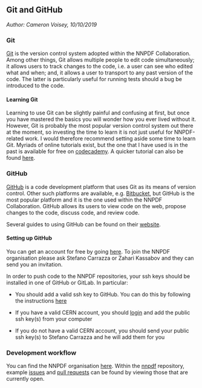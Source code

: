 ## Git and GitHub

*Author: Cameron Voisey, 10/10/2019*

### Git

[Git](https://git-scm.com/) is the version control system adopted within the NNPDF Collaboration. Among other things, Git allows multiple people to edit code simultaneously; it allows users to track changes to the code, i.e. a user can see who edited what and when; and, it allows a user to transport to any past version of the code. The latter is particularly useful for running tests should a bug be introduced to the code.

#### Learning Git

Learning to use Git can be slightly painful and confusing at first, but once you have mastered the basics you will wonder how you ever lived without it. However, Git is probably the most popular version control system out there at the moment, so investing the time to learn it is not just useful for NNPDF-related work. I would therefore recommend setting aside some time to learn Git. Myriads of online tutorials exist, but the one that I have used is in the past is available for free on [codecademy](https://www.codecademy.com/learn/learn-git). A quicker tutorial can also be found [here](http://rogerdudler.github.io/git-guide/).

### GitHub

[GitHub](https://github.com/) is a code development platform that uses Git as its means of version control. Other such platforms are available, e.g. [Bitbucket](https://bitbucket.org/), but GitHub is the most popular platform and it is the one used within the NNPDF Collaboration. GitHub allows its users to view code on the web, propose changes to the code, discuss code, and review code.

Several guides to using GitHub can be found on their [website](https://guides.github.com/).

#### Setting up GitHub

You can get an account for free by going [here](https://github.com/join). To join the NNPDF organisation please ask Stefano Carrazza or Zahari Kassabov and they can send you an invitation.

In order to push code to the NNPDF repositories, your ssh keys should be installed in one of GitHub or GitLab. In particular:

* You should add a valid ssh key to GitHub. You can do this by following the instructions [here](https://help.github.com/en/articles/adding-a-new-ssh-key-to-your-github-account)

* If you have a valid CERN account, you should [login]() and add the public ssh key(s) from your computer

* If you do not have a valid CERN account, you should send your public ssh key(s) to Stefano Carrazza and he will add them for you

### Development workflow

You can find the NNPDF organisation [here](https://github.com/NNPDF). Within the [nnpdf](https://github.com/NNPDF/nnpdf) repository, example [issues](https://github.com/NNPDF/nnpdf/issues) and [pull requests](https://github.com/NNPDF/nnpdf/pulls) can be found by viewing those that are currently open.
